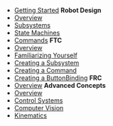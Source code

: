 - [Getting Started](/)
**Robot Design**
- [Overview](/robot-design/)
- [Subsystems](/robot-design/subsystems)
- [State Machines](/robot-design/state-machines)
- [Commands](/robot-design/commands)
**FTC**
- [Overview](/ftc/)
- [Familiarizing Yourself](/ftc/familiarizing)
- [Creating a Subsystem](/ftc/create-subsystem)
- [Creating a Command](/ftc/create-command)
- [Creating a ButtonBinding](/ftc/create-binding)
**FRC**
- [Overview](/frc/)
**Advanced Concepts**
- [Overview](/advanced-concepts/)
- [Control Systems](/advanced-concepts/control-systems)
- [Computer Vision](/advanced-concepts/computer-vision)
- [Kinematics]()